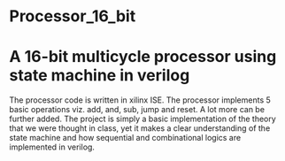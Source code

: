 # Processor_16_bit
<h1>A 16-bit multicycle processor using state machine in verilog</h1>

The processor code is written in xilinx ISE. The processor implements 5 basic operations viz. add, and, sub, jump and reset. A lot more can 
be further added. The project is simply a basic implementation of the theory that we were thought in class, yet it makes a clear understanding of
the state machine and how sequential and combinational logics are implemented in verilog. 
